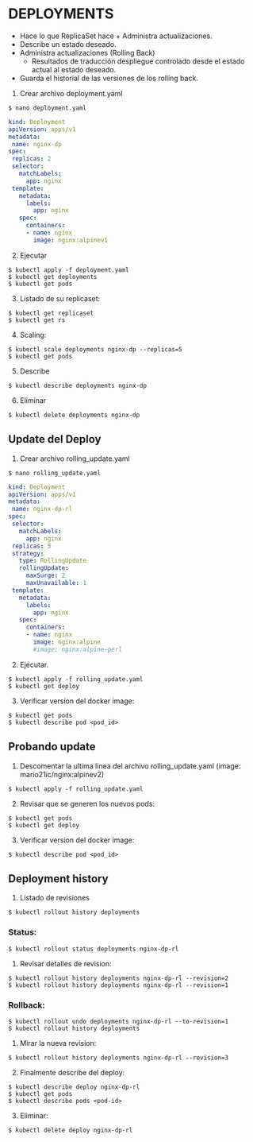 # DEPLOYMENTS

- Hace lo que ReplicaSet hace + Administra actualizaciones.
- Describe un estado deseado.
- Administra actualizaciones (Rolling Back)
  - Resultados de traducción despliegue controlado desde el estado actual al estado deseado.
- Guarda el historial de las versiones de los rolling back.

1. Crear archivo deployment.yaml

```console
$ nano deployment.yaml
```

```yaml
kind: Deployment
apiVersion: apps/v1
metadata:
 name: nginx-dp
spec:
 replicas: 2
 selector:
   matchLabels:
     app: nginx
 template:
   metadata:
     labels:
       app: nginx
   spec:
     containers:
     - name: nginx
       image: nginx:alpinev1
```

2. Ejecutar

```console
$ kubectl apply -f deployment.yaml
$ kubectl get deployments
$ kubectl get pods
```

3. Listado de su replicaset:

```console
$ kubectl get replicaset
$ kubectl get rs
```

4. Scaling:

```
$ kubectl scale deployments nginx-dp --replicas=5
$ kubectl get pods
```

5. Describe

```
$ kubectl describe deployments nginx-dp
```

6.  Eliminar

```console
$ kubectl delete deployments nginx-dp
```

## Update del Deploy

1. Crear archivo rolling_update.yaml

```console
$ nano rolling_update.yaml
```

```yaml
kind: Deployment
apiVersion: apps/v1
metadata:
 name: nginx-dp-rl
spec:
 selector:
   matchLabels:
     app: nginx
 replicas: 5
 strategy:
   type: RollingUpdate
   rollingUpdate:
     maxSurge: 2
     maxUnavailable: 1
 template:
   metadata:
     labels:
       app: nginx
   spec:
     containers:
     - name: nginx
       image: nginx:alpine
       #image: nginx:alpine-perl
```

2. Ejecutar.

```console
$ kubectl apply -f rolling_update.yaml
$ kubectl get deploy
```

3. Verificar version del docker image:

```console
$ kubectl get pods
$ kubectl describe pod <pod_id>
```
## Probando update

1. Descomentar la ultima linea del archivo rolling_update.yaml (image: mario21ic/nginx:alpinev2)

```console
$ kubectl apply -f rolling_update.yaml 
```

2. Revisar que se generen los nuevos pods:

```console
$ kubectl get pods
$ kubectl get deploy
```

3. Verificar version del docker image:

```console
$ kubectl describe pod <pod_id>
```

## Deployment history

1. Listado de revisiones

```console
$ kubectl rollout history deployments
```

### Status:

```console
$ kubectl rollout status deployments nginx-dp-rl
```

1. Revisar detalles de revision:

```console
$ kubectl rollout history deployments nginx-dp-rl --revision=2
$ kubectl rollout history deployments nginx-dp-rl --revision=1
```

### Rollback:

```console
$ kubectl rollout undo deployments nginx-dp-rl --to-revision=1
$ kubectl rollout history deployments
```

1. Mirar la nueva revision:

```console
$ kubectl rollout history deployments nginx-dp-rl --revision=3
```

2. Finalmente describe del deploy:

```console
$ kubectl describe deploy nginx-dp-rl
$ kubectl get pods
$ kubectl describe pods <pod-id>
```

3. Eliminar:

```console
$ kubectl delete deploy nginx-dp-rl
```